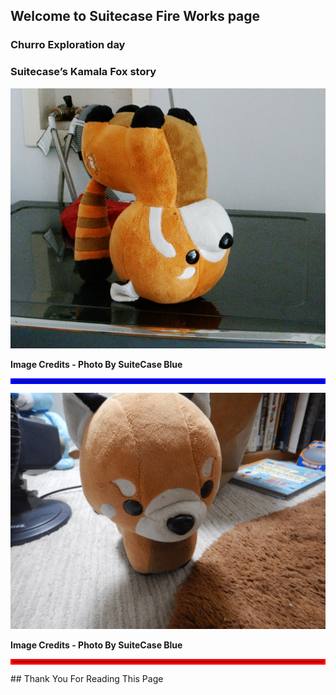 ## Welcome to Suitecase Fire Works page

### Churro Exploration day

### Suitecase’s Kamala Fox story 

![Kamala](DSCN0008.jpg "Kamala")

<b>Image Credits - Photo By SuiteCase Blue</b>
<hr style="border:4px solid blue">


![Kamal](kamala.png "Kamala")

<b>Image Credits - Photo By SuiteCase Blue</b>
<hr style="border:4px solid red">
## Thank You For Reading This Page

<!---<html>
<body>
<p> kamala fox churro town detective  <p>
<img src="DSCN0008.jpg" height="50%" width="50%" />
<img src="kamala.png" height="50%" width="50%" />
</body>
</html>--->
